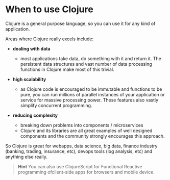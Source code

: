 # When to use Clojure 

  Clojure is a general purpose language, so you can use it for any kind of application.
  
  Areas where Clojure really excels include:
  
  * **dealing with data** 
    - most applications take data, do something with it and return it.  The persistent data structures and vast number of data processing functions in Clojure make most of this trivial.
  
  * **high scalability** 
    - as Clojure code is encouraged to be immutable and functions to be pure, you can run millions of parallel instances of your application or service for massive processing power.  These features also vastly simplify concurrent programming.

  * **reducing complexity**
    - breaking down problems into components / microservices
    - Clojure and its libraries are all great examples of well designed components and the community strongly encourages this approach.


So Clojure is great for webapps, data science, big data, finance industry (banking, trading, insurance, etc), devops tools (log analysis, etc) and anything else really.

> **Hint** You can also use ClojureScript for Functional Reactive programming ofclient-side apps for browsers and mobile device. 
